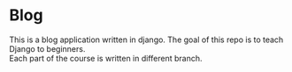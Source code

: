 # Blog

This is a blog application written in django. The goal of this repo is to teach Django to beginners.       
Each part of the course is written in different branch.
